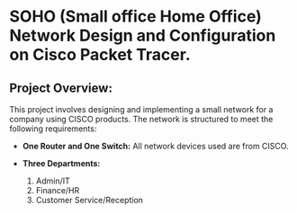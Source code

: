 # SOHO (Small office Home Office) Network Design and Configuration on Cisco Packet Tracer.


## Project Overview:
This project involves designing and implementing a small network for a company using CISCO products. The network is structured to meet the following requirements:

* **One Router and One Switch:** All  network devices used are from CISCO.

* **Three Departments:**
  1. Admin/IT
  2. Finance/HR
  3. Customer Service/Reception

